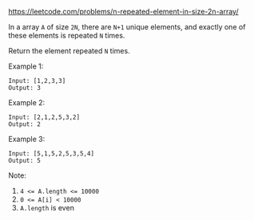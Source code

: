 https://leetcode.com/problems/n-repeated-element-in-size-2n-array/

In a array `A` of size `2N`, there are `N+1` unique elements, and exactly one of these elements is repeated `N` times.

Return the element repeated `N` times.

 

Example 1:
```
Input: [1,2,3,3]
Output: 3
```

Example 2:
```
Input: [2,1,2,5,3,2]
Output: 2
```

Example 3:
```
Input: [5,1,5,2,5,3,5,4]
Output: 5
```


Note:

1. `4 <= A.length <= 10000`
1. `0 <= A[i] < 10000`
1. `A.length` is even
